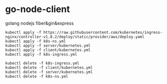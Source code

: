 # go-node-client
golang nodejs fiber&amp;gin&amp;express


```start
kubectl apply -f https://raw.githubusercontent.com/kubernetes/ingress-nginx/controller-v1.8.2/deploy/static/provider/aws/deploy.yaml
kubectl apply -f k8s-ns.yml
kubectl apply -f server/kubernetes.yml
kubectl apply -f client/kubernetes.yml
kubectl apply -f k8s-ingress.yml
```

```delete
kubectl delete -f k8s-ingress.yml
kubectl delete -f client/kubernetes.yml
kubectl delete -f server/kubernetes.yml
kubectl delete -f k8s-ns.yml
```